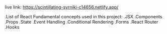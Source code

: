 
live link: https://scintillating-syrniki-c14656.netlify.app/

.List of React Fundamental concepts used in this project:
.JSX
.Components
.Props
.State
.Event Handling
.Conditional Rendering
.Forms
.React Router
.Hooks